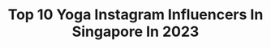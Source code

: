 ---
title: Top 10 Yoga Instagram Influencers In Singapore In 2023
description: >-
  Find top yoga Instagram influencers in Singapore in 2023. Most popular hashtags: #yoga #yogajourney #yogaeverydamnday #yogapractice.
platform: Instagram
hits: 11
text_top: Discover the most popular Instagram accounts on inBeat.
text_bottom: Our search engine holds 11 Instagram influencers like this in Singapore for you to collaborate.
profiles:
  - username: "roxannegan_"
    fullname: >-
      ROXANNE GAN
    bio: >-
      🇸🇬 Certified Yoga Instructor & PT 📩 hello@roxannegan.com 🎥 YouTube: Roxanne Gan Purchase my Yoga eBook (60 tutorials) 👇🏻
    location: "Singapore"
    followers: 126481
    engagement: 131
    commentsToLikes: 0.012749
    id: ck0vxnqw9zteb0i190sr9gudl
    verified: false
    hashtags: "#pregnancy, #yogajourney, #motherhood, #bumplife"
  - username: "supermyca"
    fullname: >-
      SuperMyca
    bio: >-
      Certified Yoga Teacher Certified Active Lifestyle Motivation Coach @camphealthstyle Discount Codes, Classes and Links👇🏼
    location: "Singapore"
    followers: 24016
    engagement: 184
    commentsToLikes: 0.077999
    id: ck6tihorg0qjy0j71x6pj9bke
    verified: false
    hashtags: "#yogaeverywhere, #thelunaryogis, #igyoga, #yogawithprops"
  - username: "jyanyoga"
    fullname: >-
      jyan • jiamin yang
    bio: >-
      🐒 acro • yoga • dance 🧘🏻‍♀️founder of @jyanyogastudio 💌 jyan.yoga@gmail.com
    location: "Singapore"
    followers: 20809
    engagement: 361
    commentsToLikes: 0.030261
    id: ck0vvnusjpyco0i19dezc6waf
    verified: false
    hashtags: "#madeinjapan, #zeroleakage, #healthiswealth, #sp"
  - username: "denisekellerofficial"
    fullname: >-
      SgLifestyle Fashion Wellness
    bio: >-
      🇸🇬🇩🇪 Discovery Channel Travel Producer/Presenter MTV VJ & Celebrity Yoga Instructor Manduka Ambassador Polar Ambassador
    location: "Singapore"
    followers: 64245
    engagement: 283
    commentsToLikes: 0.030840
    id: ck0w5so1j58yz0i190lkimec3
    verified: true
    hashtags: "#singaporestyle, #yogaeverydamnday, #yogafam, #singaporeans"
  - username: "dianaohy"
    fullname: >-
      𝔻𝕀𝔸ℕ𝔸 | 𝐭𝐫𝐚𝐯𝐞𝐥 & 𝐟𝐚𝐬𝐡𝐢𝐨𝐧 🌼
    bio: >-
      🕊 my | sg 🍒 adventures at #dohyxjb🇲🇾 🌸 preloved at @daintydolce 🧚🏻‍♀️ aerial yoga at @aerialwithdianaohy 🍃 read about my travels here —
    location: "Singapore"
    followers: 37847
    engagement: 182
    commentsToLikes: 0.017443
    id: ck5q811fq3zbd0i11p1y7ld5k
    verified: false
    hashtags: "#dohyintcl, #dohyinohvola, #dohyxjb, #dohyxtiffsnail"
  - username: "1.228"
    fullname: >-
      Leong.Jerry
    bio: >-
      DM for private yoga class 🇸🇬 Yoga . Gym . Swim . Bowling . Tennis
    location: "Singapore"
    followers: 7105
    engagement: 493
    commentsToLikes: 0.031389
    id: ck6uc6pbmdu6g0j71tmpykdfw
    verified: false
    hashtags: "#yogadaily, #yogalover, #yogaeverywhere, #yogaphotography"
  - username: "itsmecarlad"
    fullname: >-
      Carla Dunareanu
    bio: >-
      Ananya on #kinch5 🎬 HBO Asia 🎤 NIKE 🏃🏽‍♀️ SPECIALIZED 🚴🏽‍♀️ DVT⚡️ HABITAT 🏡 Represented by @flyentertains
    location: "Singapore"
    followers: 59075
    engagement: 209
    commentsToLikes: 0.011732
    id: ck6u6fvskfdad0j713kyrlqud
    verified: true
    hashtags: "#yogamovement, #nike, #kinch5, #ymfam"
  - username: "seowie"
    fullname: >-
      Shaun Michael Seow
    bio: >-
      🇸🇬🇳🇱🏃‍♂️🏋🏼‍♂️ Hybrid Athlete: Run, Lift, Jump 📈 Finance, Trader, DeFi, eComm 📸 Commercial Model 📚 BBA @sgsmu ⬇️ Website/Email for Business
    location: "Singapore"
    followers: 78971
    engagement: 61
    commentsToLikes: 0.009876
    id: ck8tawy18texb0j783l3vrpsc
    verified: false
    hashtags: "#health, #gym, #fitness, #diet"
  - username: "aylna"
    fullname: >-
      A Y L N A N E O
    bio: >-
      👋🏻안녕| (• ◡•)⠀⠀⠀⠀⠀⠀ ⠀⠀⠀⠀⠀⠀⠀ ⠀ ⠀ ✉️ Email: AYLNANEO@OUTLOOK.SG ⠀⠀⠀⠀⠀⠀ ⠀ 🌈My baby: @theayl.co ✨#MLBB COLLECTION AVAILABLE NOW👇🏻
    location: "Singapore"
    followers: 122119
    engagement: 78
    commentsToLikes: 0.018364
    id: ck6uc32o5d7q50j711pxlnqp3
    verified: false
    hashtags: "#shopeesg1212, #shopeesgbirthdaysale, #sp, #koreabrand"
  - username: "briebenfell"
    fullname: >-
      Brie
    bio: >-
      📍 🇸🇬 Mama & Wife • Actress • Model 💌 Bookings@19sixtyfive.com.sg 🎙 Host: @makingofmotherhood 🧘🏼‍♀️ Founder: @brie_fit 🤱🏼 Ambassador: @motherswork
    location: "Singapore"
    followers: 16000
    engagement: 374
    commentsToLikes: 0.033655
    id: ck8sy96m0k5u20j78gm9bmlw4
    verified: false
    hashtags: "#playtogether, #fullertonmemories, #staycation, #shotoniphone12"
---